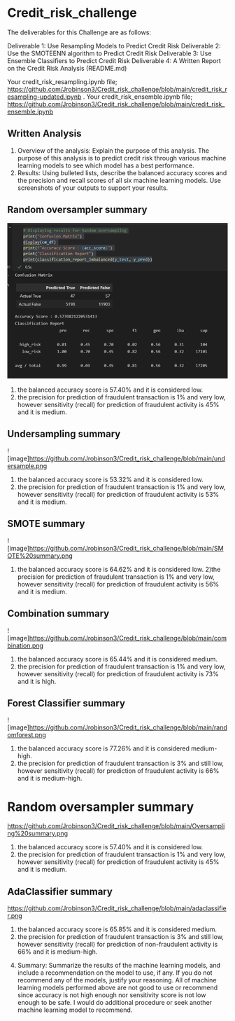 # Credit_risk_challenge
The deliverables for this Challenge are as follows:

Deliverable 1: Use Resampling Models to Predict Credit Risk
Deliverable 2: Use the SMOTEENN algorithm to Predict Credit Risk
Deliverable 3: Use Ensemble Classifiers to Predict Credit Risk
Deliverable 4: A Written Report on the Credit Risk Analysis (README.md)

Your credit_risk_resampling.ipynb file; https://github.com/Jrobinson3/Credit_risk_challenge/blob/main/credit_risk_resampling-updated.ipynb
.
Your credit_risk_ensemble.ipynb file; https://github.com/Jrobinson3/Credit_risk_challenge/blob/main/credit_risk_ensemble.ipynb

## Written Analysis
1. Overview of the analysis: Explain the purpose of this analysis.
The purpose of this analysis is to predict credit risk through various machine learning models to see which model has a best performance.     
2. Results: Using bulleted lists, describe the balanced accuracy scores and the precision and recall scores of all six machine learning models. Use screenshots of your outputs to support your results.

 ## Random oversampler summary
![image](https://github.com/Jrobinson3/Credit_risk_challenge/blob/main/Oversampling%20summary.png)
1) the balanced accuracy score is 57.40% and it is considered low.
2) the precision for prediction of fraudulent transaction is 1% and very low, however sensitivity (recall) for prediction of fraudulent activity is 45% and it is medium.   

 ## Undersampling summary
![image]https://github.com/Jrobinson3/Credit_risk_challenge/blob/main/undersample.png
1) the balanced accuracy score is 53.32% and it is considered low.
2) the precision for prediction of fraudulent transaction is 1% and very low, however sensitivity (recall) for prediction of fraudulent activity is 53% and it is medium.   

 ## SMOTE summary
![image]https://github.com/Jrobinson3/Credit_risk_challenge/blob/main/SMOTE%20summary.png
1) the balanced accuracy score is 64.62% and it is considered low.
2)the precision for prediction of fraudulent transaction is 1% and very low, however sensitivity (recall) for prediction of fraudulent activity is 56% and it is medium.  

 ## Combination summary
![image]https://github.com/Jrobinson3/Credit_risk_challenge/blob/main/combination.png
1) the balanced accuracy score is 65.44% and it is considered medium.
2) the precision for prediction of fraudulent transaction is 1% and very low, however sensitivity (recall) for prediction of fraudulent activity is 73% and it is high.   

 ## Forest Classifier summary
![image]https://github.com/Jrobinson3/Credit_risk_challenge/blob/main/randomforest.png
1) the balanced accuracy score is 77.26% and it is considered medium-high.
2) the precision for prediction of fraudulent transaction is 3% and still low, however sensitivity (recall) for prediction of fraudulent activity is 66% and it is medium-high.

# Random oversampler summary
https://github.com/Jrobinson3/Credit_risk_challenge/blob/main/Oversampling%20summary.png
1) the balanced accuracy score is 57.40% and it is considered low.
2) the precision for prediction of fraudulent transaction is 1% and very low, however sensitivity (recall) for prediction of fraudulent activity is 45% and it is medium.   
   
 ## AdaClassifier summary
https://github.com/Jrobinson3/Credit_risk_challenge/blob/main/adaclassifier.png
1) the balanced accuracy score is 65.85% and it is considered medium.
2) the precision for prediction of fraudulent transaction is 3% and still low, however sensitivity (recall) for prediction of non-fraudulent activity is 66% and it is medium-high. 
  
4. Summary: Summarize the results of the machine learning models, and include a recommendation on the model to use, if any. If you do not recommend any of the models, justify your reasoning.
All of machine learning models performed above are not good to use or recommend since accuracy is not high enough nor sensitivity score is not low enough to be safe.  I would do additional procedure or seek another machine learning model to recommend.  

